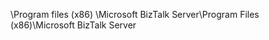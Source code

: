 <span data-ttu-id="3bf5b-101">\Program files (x86) \Microsoft BizTalk Server</span><span class="sxs-lookup"><span data-stu-id="3bf5b-101">\Program Files (x86)\Microsoft BizTalk Server</span></span>